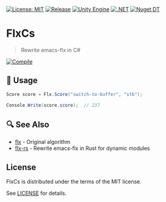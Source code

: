 [![License: MIT](https://img.shields.io/badge/License-MIT-green.svg)](https://opensource.org/licenses/MIT)
[![Release](https://img.shields.io/github/tag/jcs090218/FlxCs.svg?label=release&logo=github)](https://github.com/jcs090218/FlxCs/releases/latest)
[![Unity Engine](https://img.shields.io/badge/unity-2023.1.11f1-black.svg?style=flat&logo=unity)](https://unity3d.com/get-unity/download/archive)
[![.NET](https://img.shields.io/badge/.NET-2.0-blueviolet.svg)](https://learn.microsoft.com/en-us/dotnet/standard/net-standard?tabs=net-standard-1-0)
[![Nuget DT](https://img.shields.io/nuget/dt/FlxCs?logo=nuget&logoColor=49A2E6)](https://www.nuget.org/packages/FlxCs/)

# FlxCs
> Rewrite emacs-flx in C#

[![Compile](https://github.com/jcs090218/FlxCs/actions/workflows/compile.yml/badge.svg)](https://github.com/jcs090218/FlxCs/actions/workflows/compile.yml)

## 🔨 Usage

```cs
Score score = Flx.Score("switch-to-buffer", "stb");

Console.Write(score.score);  // 237
```

## 🔍 See Also

- [flx](https://github.com/lewang/flx) - Original algorithm
- [flx-rs](https://github.com/jcs090218/flx-rs) - Rewrite emacs-flx in Rust for dynamic modules

## License

FlxCs is distributed under the terms of the MIT license.

See [LICENSE](./LICENSE) for details.

